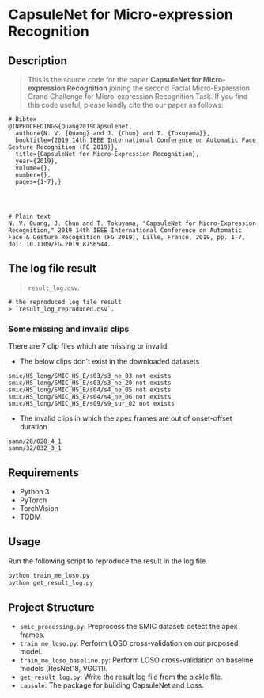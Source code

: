 # CapsuleNet for Micro-expression Recognition

## Description
> This is the source code for the paper **CapsuleNet for Micro-expression Recognition** joining the second Facial
Micro-Expression Grand Challenge for Micro-expression Recognition Task.
If you find this code useful, please kindly cite the our paper as follows:

```
# Bibtex
@INPROCEEDINGS{Quang2019Capsulenet,
  author={N. V. {Quang} and J. {Chun} and T. {Tokuyama}},
  booktitle={2019 14th IEEE International Conference on Automatic Face   Gesture Recognition (FG 2019)}, 
  title={CapsuleNet for Micro-Expression Recognition}, 
  year={2019},
  volume={},
  number={},
  pages={1-7},}




# Plain text
N. V. Quang, J. Chun and T. Tokuyama, "CapsuleNet for Micro-Expression Recognition," 2019 14th IEEE International Conference on Automatic Face & Gesture Recognition (FG 2019), Lille, France, 2019, pp. 1-7, doi: 10.1109/FG.2019.8756544.
```




## The log file result
> `result_log.csv`.
```
# the reproduced log file result
> `result_log_reproduced.csv`.
```
### Some missing and invalid clips 

There are 7 clip files which are missing or invalid. 

* The below clips don't exist in the downloaded datasets
```
smic/HS_long/SMIC_HS_E/s03/s3_ne_03 not exists
smic/HS_long/SMIC_HS_E/s03/s3_ne_20 not exists
smic/HS_long/SMIC_HS_E/s04/s4_ne_05 not exists
smic/HS_long/SMIC_HS_E/s04/s4_ne_06 not exists
smic/HS_long/SMIC_HS_E/s09/s9_sur_02 not exists
```

* The invalid clips in which the apex frames are out of onset-offset duration

```
samm/28/028_4_1
samm/32/032_3_1
```


## Requirements
* Python 3
* PyTorch
* TorchVision
* TQDM

## Usage
Run the following script to reproduce the result in the log file.

```bash
python train_me_loso.py
python get_result_log.py
```

## Project Structure

* `smic_processing.py`: Preprocess the SMIC dataset: detect the apex frames.
* `train_me_loso.py`: Perform LOSO cross-validation on our proposed model.
* `train_me_loso_baseline.py`: Perform LOSO cross-validation on baseline models (ResNet18, VGG11).
* `get_result_log.py`: Write the result log file from the pickle file.
* `capsule`: The package for building CapsuleNet and Loss.

